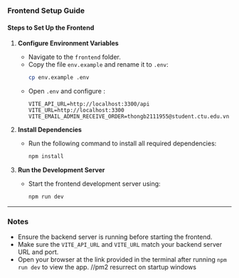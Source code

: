 ### **Frontend Setup Guide**

#### **Steps to Set Up the Frontend**

1. **Configure Environment Variables**  
   - Navigate to the `frontend` folder.  
   - Copy the file `env.example` and rename it to `.env`:  
     ```bash
     cp env.example .env
     ```
   - Open `.env` and configure :  
     ```env
     VITE_API_URL=http://localhost:3300/api
     VITE_URL=http://localhost:3300
     VITE_EMAIL_ADMIN_RECEIVE_ORDER=thongb2111955@student.ctu.edu.vn
     ```

2. **Install Dependencies**  
   - Run the following command to install all required dependencies:  
     ```bash
     npm install
     ```

3. **Run the Development Server**  
   - Start the frontend development server using:  
     ```bash
     npm run dev
     ```

---

### **Notes**
- Ensure the backend server is running before starting the frontend.
- Make sure the `VITE_API_URL` and `VITE_URL` match your backend server URL and port.
- Open your browser at the link provided in the terminal after running `npm run dev` to view the app.
//pm2 resurrect on startup windows